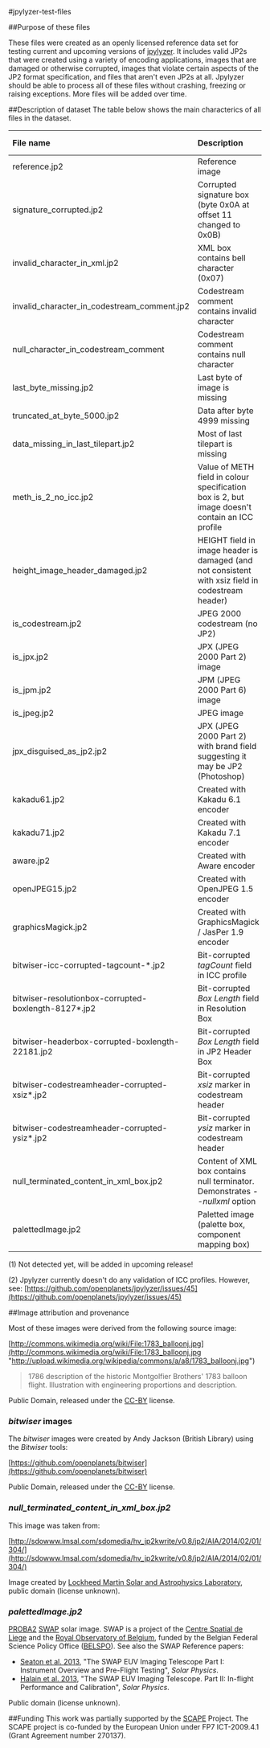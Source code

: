 #jpylyzer-test-files

##Purpose of these files

These files were created as an openly licensed reference data set for testing current and upcoming versions of [jpylyzer](http://openplanets.github.io/jpylyzer/). It includes valid JP2s that were created using a variety of encoding applications, images that are damaged or otherwise corrupted, images that violate certain aspects of the JP2 format specification, and files that aren't even JP2s at all. Jpylyzer should be able to process all of these files without crashing, freezing or raising exceptions. More files will be added over time.   
 

##Description of dataset
The table below shows the main characterics of all files in the dataset.  

|File name|Description|Valid JP2|
|:---|:---|:---|
|reference.jp2|Reference image|Yes|
|signature_corrupted.jp2|Corrupted signature box (byte 0x0A at offset 11 changed to 0x0B)|No|
|invalid_character_in_xml.jp2|XML box contains bell character (0x07)|No|
|invalid_character_in_codestream_comment.jp2|Codestream comment contains invalid character|No<sup>(1)</sup>|
|null_character_in_codestream_comment|Codestream comment contains null character|No<sup>(1)</sup>|
|last_byte_missing.jp2|Last byte of image is missing|No|
|truncated_at_byte_5000.jp2|Data after byte 4999 missing|No|
|data_missing_in_last_tilepart.jp2|Most of last tilepart is missing|No|
|meth_is_2_no_icc.jp2|Value of METH field in colour specification box is 2, but image doesn't contain an ICC profile |No|
|height_image_header_damaged.jp2|HEIGHT field in image header is damaged (and not consistent with xsiz field in codestream header)|No|
|is_codestream.jp2|JPEG 2000 codestream (no JP2)|No|
|is_jpx.jp2|JPX (JPEG 2000 Part 2) image|No|
|is_jpm.jp2|JPM (JPEG 2000 Part 6) image|No|
|is_jpeg.jp2|JPEG image|No|
|jpx_disguised_as_jp2.jp2|JPX (JPEG 2000 Part 2) with brand field suggesting it may be JP2 (Photoshop)|No|
|kakadu61.jp2|Created with Kakadu 6.1 encoder|Yes|
|kakadu71.jp2|Created with Kakadu 7.1 encoder|Yes|
|aware.jp2|Created with Aware encoder|Yes|
|openJPEG15.jp2|Created with OpenJPEG 1.5 encoder|Yes|
|graphicsMagick.jp2|Created with GraphicsMagick / JasPer 1.9 encoder|Yes|
|bitwiser-icc-corrupted-tagcount-\*.jp2|Bit-corrupted *tagCount* field in ICC profile|Yes<sup>(2)</sup>|
|bitwiser-resolutionbox-corrupted-boxlength-8127\*.jp2|Bit-corrupted *Box Length* field in Resolution Box|No|
|bitwiser-headerbox-corrupted-boxlength-22181.jp2|Bit-corrupted *Box Length* field in JP2 Header Box|No|
|bitwiser-codestreamheader-corrupted-xsiz\*.jp2|Bit-corrupted *xsiz* marker in codestream header|No|
|bitwiser-codestreamheader-corrupted-ysiz\*.jp2|Bit-corrupted *ysiz* marker in codestream header|No|
|null_terminated_content_in_xml_box.jp2|Content of XML box contains null terminator. Demonstrates *--nullxml* option|No|
|palettedImage.jp2|Paletted image (palette box, component mapping box)|Yes|

(1) Not detected yet, will be added in upcoming release!

(2) Jpylyzer currently doesn't do any validation of ICC profiles. However, see: [https://github.com/openplanets/jpylyzer/issues/45](https://github.com/openplanets/jpylyzer/issues/45)


##Image attribution and provenance

Most of these images were derived from the following source image: 

[http://commons.wikimedia.org/wiki/File:1783_balloonj.jpg](http://commons.wikimedia.org/wiki/File:1783_balloonj.jpg "http://upload.wikimedia.org/wikipedia/commons/a/a8/1783_balloonj.jpg")

> 1786 description of the historic Montgolfier Brothers' 1783 balloon flight. Illustration with engineering proportions and description.

Public Domain, released under the [CC-BY](http://creativecommons.org/licenses/by/3.0/) license.

### *bitwiser* images

The *bitwiser* images were created by Andy Jackson (British Library) using the *Bitwiser* tools:

[https://github.com/openplanets/bitwiser](https://github.com/openplanets/bitwiser) 

Public Domain, released under the [CC-BY](http://creativecommons.org/licenses/by/3.0/) license.

### *null_terminated_content_in_xml_box.jp2*

This image was taken from:

[http://sdowww.lmsal.com/sdomedia/hv_jp2kwrite/v0.8/jp2/AIA/2014/02/01/304/](http://sdowww.lmsal.com/sdomedia/hv_jp2kwrite/v0.8/jp2/AIA/2014/02/01/304/)

Image created by [Lockheed Martin Solar and Astrophysics Laboratory](http://www.lmsal.com/), public domain (license unknown).

### *palettedImage.jp2* 
[PROBA2](http://en.wikipedia.org/wiki/Proba-2) [SWAP](http://en.wikipedia.org/wiki/SWAP_%28instrument%29) solar image. SWAP is a project of the [Centre Spatial de Liege](http://www.csl.ulg.ac.be/jcms/c_5053/en/home) and the [Royal Observatory of Belgium](http://www.astro.oma.be/EN/hotnews/index.php), funded by the Belgian Federal Science Policy Office ([BELSPO](http://www.belspo.be/belspo/index_en.stm)). See also the SWAP  Reference papers:

- [Seaton et al. 2013](http://adsabs.harvard.edu/abs/2013SoPh..286...43S), "The SWAP EUV Imaging Telescope Part I: Instrument Overview and Pre-Flight Testing", *Solar Physics*. 
- [Halain et al. 2013](http://adsabs.harvard.edu/abs/2013SoPh..286...67H), "The SWAP EUV Imaging Telescope. Part II: In-flight Performance and Calibration", *Solar Physics*.

Public domain (license unknown).

##Funding
This work was partially supported by the [SCAPE](http://www.scape-project.eu/) Project. The SCAPE project is co-funded by the European Union under FP7 ICT-2009.4.1 (Grant Agreement number 270137).

